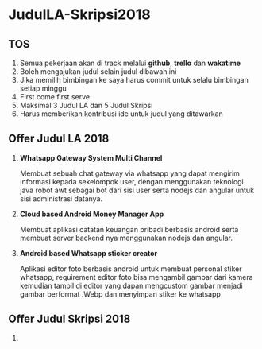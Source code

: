 # JudulLA-Skripsi2018

## TOS

1. Semua pekerjaan akan di track melalui **github**, **trello** dan **wakatime**
2. Boleh mengajukan judul selain judul dibawah ini
3. Jika memilih bimbingan ke saya harus commit untuk selalu bimbingan setiap minggu
4. First come first serve
5. Maksimal 3 Judul LA dan 5 Judul Skripsi
6. Harus memberikan kontribusi ide untuk judul yang ditawarkan

## Offer Judul LA 2018

1. **Whatsapp Gateway System Multi Channel**

   Membuat sebuah chat gateway via whatsapp yang dapat mengirim informasi kepada sekelompok user, dengan menggunakan teknologi java robot awt sebagai bot dari sisi user serta nodejs dan angular untuk sisi administrasi datanya.

2. **Cloud based Android Money Manager App**

   Membuat aplikasi catatan keuangan pribadi berbasis android serta membuat server backend nya menggunakan nodejs dan angular.

3. **Android based Whatsapp sticker creator**

   Aplikasi editor foto berbasis android untuk membuat personal stiker whatsapp, requirement editor foto bisa mengambil gambar dari kamera kemudian tampil di editor yang dapan mengcustom gambar menjadi gambar berformat .Webp dan menyimpan stiker ke whatsapp

## Offer Judul Skripsi 2018

1.
